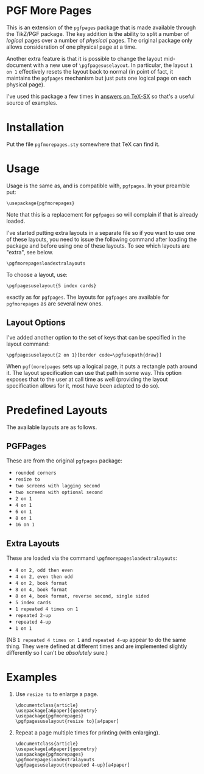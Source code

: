 # PGF More Pages

This is an extension of the `pgfpages` package that is made available through
the TikZ/PGF package.
The key addition is the ability to split a number of *logical* pages over a
number of *physical* pages.
The original package only allows consideration of one physical page at a time.

Another extra feature is that it is possible to change the layout
mid-document with a new use of `\pgfpagesuselayout`.
In particular, the layout `1 on 1` effectively resets the layout back
to normal (in point of fact, it maintains the `pgfpages` mechanism but
just puts one logical page on each physical page).

I've used this package a few times in [answers on
TeX-SX](https://tex.stackexchange.com/search?q=pgfmorepages) so that's
a useful source of examples.

# Installation

Put the file `pgfmorepages.sty` somewhere that TeX can find it.

# Usage

Usage is the same as, and is compatible with, `pgfpages`.  In your preamble
put:

~~~
\usepackage{pgfmorepages}
~~~

Note that this is a replacement for `pgfpages` so will complain if that is
already loaded.

I've started putting extra layouts in a separate file so if you want to
use one of these layouts, you need to issue the following command after
loading the package and before using one of these layouts.  To see
which layouts are "extra", see below.

~~~
\pgfmorepagesloadextralayouts
~~~

To choose a layout, use:

~~~
\pgfpagesuselayout{5 index cards}
~~~

exactly as for `pgfpages`.  The layouts for `pgfpages` are available for
`pgfmorepages` as are several new ones.

## Layout Options

I've added another option to the set of keys that can be specified in
the layout command:

~~~
\pgfpagesuselayout{2 on 1}[border code=\pgfusepath{draw}]
~~~

When `pgf(more)pages` sets up a logical page, it puts a rectangle path
around it.
The layout specification can use that path in some way.
This option exposes that to the user at call time as well (providing
the layout specification allows for it, most have been adapted to do so).

# Predefined Layouts

The available layouts are as follows.

## PGFPages

These are from the original `pgfpages` package:

* `rounded corners`
* `resize to`
* `two screens with lagging second`
* `two screens with optional second`
* `2 on 1`
* `4 on 1`
* `6 on 1`
* `8 on 1`
* `16 on 1`

## Extra Layouts

These are loaded via the command
`\pgfmorepagesloadextralayouts`:

* `4 on 2, odd then even`
* `4 on 2, even then odd`
* `4 on 2, book format`
* `8 on 4, book format`
* `8 on 4, book format, reverse second, single sided`
* `5 index cards`
* `1 repeated 4 times on 1`
* `repeated 2-up`
* `repeated 4-up`
* `1 on 1`

(NB `1 repeated 4 times on 1` and `repeated 4-up` appear to do the
same thing.  They were defined at different times and are implemented
slightly differently so I can't be *absolutely* sure.)

# Examples

1. Use `resize to` to enlarge a page.

    ~~~
	\documentclass{article}
	\usepackage[a6paper]{geometry}
	\usepackage{pgfmorepages}
	\pgfpagesuselayout{resize to}[a4paper]
	~~~
	
2. Repeat a page multiple times for printing (with enlarging).

    ~~~
	\documentclass{article}
	\usepackage[a6paper]{geometry}
	\usepackage{pgfmorepages}
	\pgfmorepagesloadextralayouts
	\pgfpagesuselayout{repeated 4-up}[a4paper]
	~~~
